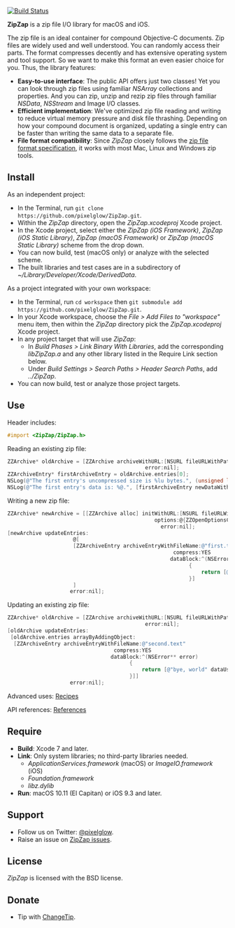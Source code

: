 [![Build Status](https://travis-ci.org/pixelglow/ZipZap.svg)](https://travis-ci.org/pixelglow/ZipZap)

**ZipZap** is a zip file I/O library for macOS and iOS.

The zip file is an ideal container for compound Objective-C documents. Zip files are widely used and well understood. You can randomly access their parts. The format compresses decently and has extensive operating system and tool support. So we want to make this format an even easier choice for you. Thus, the library features:

* **Easy-to-use interface**: The public API offers just two classes! Yet you can look through zip files using familiar *NSArray* collections and properties. And you can zip, unzip and rezip zip files through familiar *NSData*, *NSStream* and Image I/O classes.
* **Efficient implementation**: We've optimized zip file reading and writing to reduce virtual memory pressure and disk file thrashing. Depending on how your compound document is organized, updating a single entry can be faster than writing the same data to a separate file.
* **File format compatibility**: Since *ZipZap* closely follows the [zip file format specification](http://www.pkware.com/documents/casestudies/APPNOTE.TXT), it works with most Mac, Linux and Windows zip tools.

Install
-------

As an independent project:

* In the Terminal, run `git clone https://github.com/pixelglow/ZipZap.git`.
* Within the *ZipZap* directory, open the *ZipZap.xcodeproj* Xcode project.
* In the Xcode project, select either the *ZipZap (iOS Framework)*, *ZipZap (iOS Static Library)*, *ZipZap (macOS Framework)* or *ZipZap (macOS Static Library)*  scheme from the drop down.
* You can now build, test (macOS only) or analyze with the selected scheme.
* The built libraries and test cases are in a subdirectory of *~/Library/Developer/Xcode/DerivedData*.

As a project integrated with your own workspace:

* In the Terminal, run `cd workspace` then `git submodule add https://github.com/pixelglow/ZipZap.git`.
* In your Xcode workspace, choose the *File > Add Files to "workspace"* menu item, then within the *ZipZap* directory pick the *ZipZap.xcodeproj* Xcode project.
* In any project target that will use *ZipZap*:
  * In *Build Phases > Link Binary With Libraries*, add the corresponding *libZipZap.a* and any other library listed in the Require Link section below.
  * Under *Build Settings > Search Paths > Header Search Paths*, add *../ZipZap*.
* You can now build, test or analyze those project targets.

Use
---

Header includes:
```objective-c
#import <ZipZap/ZipZap.h>
```
	
Reading an existing zip file:
```objective-c
ZZArchive* oldArchive = [ZZArchive archiveWithURL:[NSURL fileURLWithPath:@"/tmp/old.zip"]
                                            error:nil];
ZZArchiveEntry* firstArchiveEntry = oldArchive.entries[0];
NSLog(@"The first entry's uncompressed size is %lu bytes.", (unsigned long)firstArchiveEntry.uncompressedSize);
NSLog(@"The first entry's data is: %@.", [firstArchiveEntry newDataWithError:nil]);
```
	
Writing a new zip file:
```objective-c
ZZArchive* newArchive = [[ZZArchive alloc] initWithURL:[NSURL fileURLWithPath:@"/tmp/new.zip"]
                                               options:@{ZZOpenOptionsCreateIfMissingKey : @YES}
                                                 error:nil];
[newArchive updateEntries:
                     @[
                     [ZZArchiveEntry archiveEntryWithFileName:@"first.text"
                                                     compress:YES
                                                    dataBlock:^(NSError** error)
                                                          {
                                                              return [@"hello, world" dataUsingEncoding:NSUTF8StringEncoding];
                                                          }]
                     ]
                    error:nil];
```

Updating an existing zip file:
```objective-c
ZZArchive* oldArchive = [ZZArchive archiveWithURL:[NSURL fileURLWithPath:@"/tmp/old.zip"]
                                            error:nil];
[oldArchive updateEntries:
 [oldArchive.entries arrayByAddingObject:
  [ZZArchiveEntry archiveEntryWithFileName:@"second.text"
                                  compress:YES
                                 dataBlock:^(NSError** error)
                                       {
                                           return [@"bye, world" dataUsingEncoding:NSUTF8StringEncoding];
                                       }]]
                    error:nil];
```

Advanced uses: [Recipes](https://github.com/pixelglow/ZipZap/wiki/Recipes)

API references: [References](http://pixelglow.github.io/ZipZap/api/index.html)

Require
-------

* **Build**: Xcode 7 and later.
* **Link**: Only system libraries; no third-party libraries needed.
  * *ApplicationServices.framework* (macOS) or *ImageIO.framework* (iOS)
  * *Foundation.framework*
  * *libz.dylib*
* **Run**: macOS 10.11 (El Capitan) or iOS 9.3 and later.

Support
-------

* Follow us on Twitter: [@pixelglow](http://twitter.com/pixelglow).
* Raise an issue on [ZipZap issues](https://github.com/pixelglow/ZipZap/issues).

License
-------

*ZipZap* is licensed with the BSD license.

Donate
------

* Tip with [ChangeTip](http://pixelglow.tip.me).
